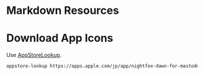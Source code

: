 # Markdown Resources

# Download App Icons

Use [AppStoreLookup](https://github.com/noppefoxwolf/AppStoreLookup).

```bash
appstore-lookup https://apps.apple.com/jp/app/nightfox-dawn-for-mastodon/id1668645019 --output app-icons/
```